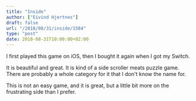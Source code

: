 ```yaml
---
title: "Inside"
author: ["Eivind Hjertnes"]
draft: false
url: "/2018/08/31/inside/1584"
type: "post"
date: 2018-08-31T10:00:00+02:00
---
```


I first played this game on iOS, then I bought it again when I got my
Switch.

It is beautiful and great. It is kind of a side scroller meats puzzle
game. There are probably a whole category for it that I don't know the
name for.

This is not an easy game, and it is great, but a little bit more on the
frustrating side than I prefer.
